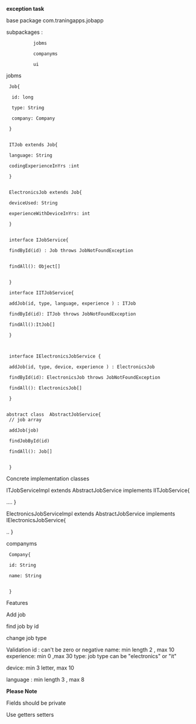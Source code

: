 **exception task**

base package com.traningapps.jobapp

subpackages :

              jobms

              companyms

              ui               
              
              
jobms

     
     Job{
     
      id: long
      
      type: String
        
      company: Company
     
     }
   
   
     ITJob extends Job{
     
     language: String
     
     codingExperienceInYrs :int
          
     }
     
     
     ElectronicsJob extends Job{
     
     deviceUsed: String
     
     experienceWithDeviceInYrs: int
     
     }
     
     
     interface IJobService{
     
     findById(id) : Job throws JobNotFoundException
     
     
     findAll(): Object[]
     
     
     }
     
     interface IITJobService{
     
     addJob(id, type, language, experience ) : ITJob
     
     findById(id): ITJob throws JobNotFoundException
     
     findAll():ItJob[]
     
     }

     
     
     interface IElectronicsJobService {
     
     addJob(id, type, device, experience ) : ElectronicsJob
     
     findById(id): ElectronicsJob throws JobNotFoundException
     
     findAll(): ElectronicsJob[]
     
     }
     
          
    abstract class  AbstractJobService{
     // job array
     
     addJob(job)
     
     findJobById(id)
     
     findAll(): Job[]
     
     
     }
           
          

   Concrete implementation classes
   
   ITJobServiceImpl extends AbstractJobService  implements IITJobService{
   
   ....
   }

   ElectronicsJobServiceImpl extends AbstractJobService  implements IElectronicsJobService{
   
   ..
   }  
     



     
companyms


     Company{
     
     id: String
     
     name: String
     
              
     }                  
              
              


Features

 
 Add job
 
 find job by id
  
 change job type
 

Validation
id : can't be zero or negative
 name:  min length 2 , max 10
 experience:  min 0 ,max 30
 type: job type can be "electronics" or "it"
  
  device: min 3 letter, max 10
 
 language : min length 3 , max 8

**Please Note** 

 Fields should be private
 
 Use getters setters
 
 

